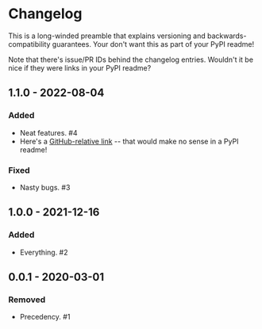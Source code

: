 # Changelog

This is a long-winded preamble that explains versioning and backwards-compatibility guarantees.
Your don't want this as part of your PyPI readme!

Note that there's issue/PR IDs behind the changelog entries.
Wouldn't it be nice if they were links in your PyPI readme?

<!-- changelog follows -->


## 1.1.0 - 2022-08-04

### Added

- Neat features. #4
- Here's a [GitHub-relative link](README.md) -- that would make no sense in a PyPI readme!

### Fixed

- Nasty bugs. #3


## 1.0.0 - 2021-12-16

### Added

- Everything. #2


## 0.0.1 - 2020-03-01

### Removed

- Precedency. #1

